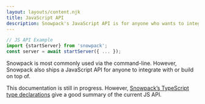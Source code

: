 ```yaml
---
layout: layouts/content.njk
title: JavaScript API
description: Snowpack's JavaScript API is for anyone who wants to integrate with some custom build pipeline or server-side rendering engine.
---
```


```js
// JS API Example
import {startServer} from 'snowpack';
const server = await startServer({ ... });
```

Snowpack is most commonly used via the command-line. However, Snowpack also ships a JavaScript API for anyone to integrate with or build on top of.

This documentation is still in progress. However, [Snowpack’s TypeScript type declarations](https://unpkg.com/browse/snowpack@^3.0.0/lib/index.d.ts) give a good summary of the current JS API.
